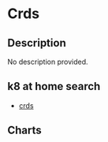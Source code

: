 # Crds

## Description

No description provided.

## k8 at home search

- [crds](https://nanne.dev/k8s-at-home-search/#/crds)

## Charts


